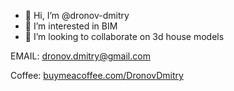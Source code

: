 - 👋 Hi, I’m @dronov-dmitry
- 👀 I’m interested in BIM
- 💞️ I’m looking to collaborate on 3d house models

EMAIL: dronov.dmitry@gmail.com

Coffee: [buymeacoffee.com/DronovDmitry](https://buymeacoffee.com/dronovdmitry)

